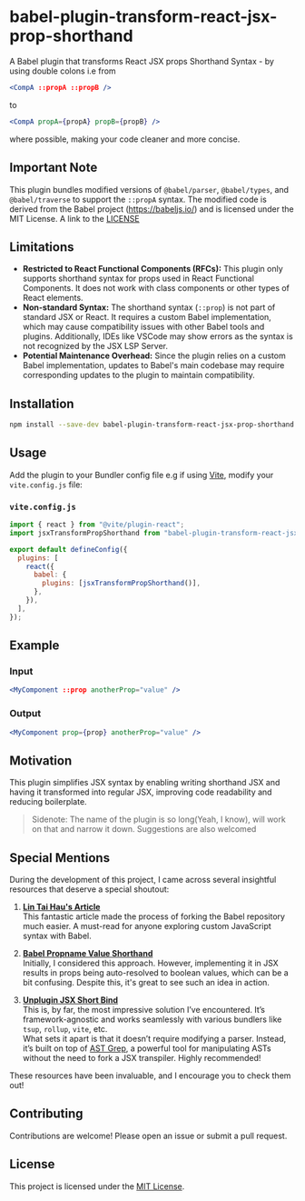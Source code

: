 # babel-plugin-transform-react-jsx-prop-shorthand

A Babel plugin that transforms React JSX props Shorthand Syntax - by using double colons i.e from

```jsx
<CompA ::propA ::propB />
```

to

```jsx
<CompA propA={propA} propB={propB} />
```

where possible, making your code cleaner and more concise.

## Important Note

This plugin bundles modified versions of `@babel/parser`, `@babel/types`, and `@babel/traverse` to support the `::propA` syntax. The modified code is derived from the Babel project (https://babeljs.io/) and is licensed under the MIT License. A link to the [LICENSE](https://github.com/babel/babel/blob/main/LICENSE)

## Limitations

- **Restricted to React Functional Components (RFCs):** This plugin only supports shorthand syntax for props used in React Functional Components. It does not work with class components or other types of React elements.
- **Non-standard Syntax:** The shorthand syntax (`::prop`) is not part of standard JSX or React. It requires a custom Babel implementation, which may cause compatibility issues with other Babel tools and plugins. Additionally, IDEs like VSCode may show errors as the syntax is not recognized by the JSX LSP Server.
- **Potential Maintenance Overhead:** Since the plugin relies on a custom Babel implementation, updates to Babel's main codebase may require corresponding updates to the plugin to maintain compatibility.

## Installation

```bash
npm install --save-dev babel-plugin-transform-react-jsx-prop-shorthand
```

## Usage

Add the plugin to your Bundler config file e.g if using [Vite](https://vite.dev/guide/), modify your `vite.config.js` file:

### `vite.config.js`

```js
import { react } from "@vite/plugin-react";
import jsxTransformPropShorthand from "babel-plugin-transform-react-jsx-prop-shorthand";

export default defineConfig({
  plugins: [
    react({
      babel: {
        plugins: [jsxTransformPropShorthand()],
      },
    }),
  ],
});
```

## Example

### Input

```jsx
<MyComponent ::prop anotherProp="value" />
```

### Output

```jsx
<MyComponent prop={prop} anotherProp="value" />
```

## Motivation

This plugin simplifies JSX syntax by enabling writing shorthand JSX and having it transformed into regular JSX, improving code readability and reducing boilerplate.

> Sidenote: The name of the plugin is so long(Yeah, I know), will work on that and narrow it down. Suggestions are also welcomed

## Special Mentions

During the development of this project, I came across several insightful resources that deserve a special shoutout:

1. **[Lin Tai Hau's Article](https://lihautan.com/creating-custom-javascript-syntax-with-babel)**  
  This fantastic article made the process of forking the Babel repository much easier. A must-read for anyone exploring custom JavaScript syntax with Babel.

2. **[Babel Propname Value Shorthand](https://github.com/inversepolarity/babel-prop-name-value-shorthand)**  
  Initially, I considered this approach. However, implementing it in JSX results in props being auto-resolved to boolean values, which can be a bit confusing. Despite this, it's great to see such an idea in action.

3. **[Unplugin JSX Short Bind](https://github.com/zhiyuanzmj/unplugin-jsx-short-bind)**  
  This is, by far, the most impressive solution I’ve encountered. It’s framework-agnostic and works seamlessly with various bundlers like `tsup`, `rollup`, `vite`, etc.  
  What sets it apart is that it doesn’t require modifying a parser. Instead, it’s built on top of [AST Grep](https://github.com/ast-grep/ast-grep), a powerful tool for manipulating ASTs without the need to fork a JSX transpiler. Highly recommended!

These resources have been invaluable, and I encourage you to check them out!

## Contributing

Contributions are welcome! Please open an issue or submit a pull request.

## License

This project is licensed under the [MIT License](LICENSE).

